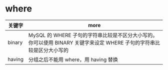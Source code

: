 # where

| 关键字 | more                                                                                                                  |
| ------ | --------------------------------------------------------------------------------------------------------------------- |
| binary | MySQL 的 WHERE 子句的字符串比较是不区分大小写的。 你可以使用 BINARY 关键字来设定 WHERE 子句的字符串比较是区分大小写的 |
| having | 分组之后不能用 where，用 having 替换                                                                                  |
